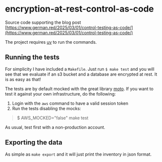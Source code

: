 # encryption-at-rest-control-as-code

Source code supporting the blog post
[https://www.german.red/2025/03/01/control-testing-as-code/](https://www.german.red/2025/03/01/control-testing-as-code/)

The project requires [uv](https://docs.astral.sh/uv/) to run the commands.

## Running the tests

For simplicity I have included a `Makefile`. Just run `$ make test` and you will see that
we evaluate if an s3 bucket and a database are encrypted at rest. It is as easy as that!

The tests are by default mocked with the great library [moto](https://docs.getmoto.org).
If you want to test it against your own infrastructure, do the following:

 1. Login with the `aws` command to have a valid session token
 2. Run the tests disabling the mocks:

 > $ AWS_MOCKED="false" make test

As usual, test first with a non-production account.

## Exporting the data

As simple as `make export` and it will just print the inventory in json format.
